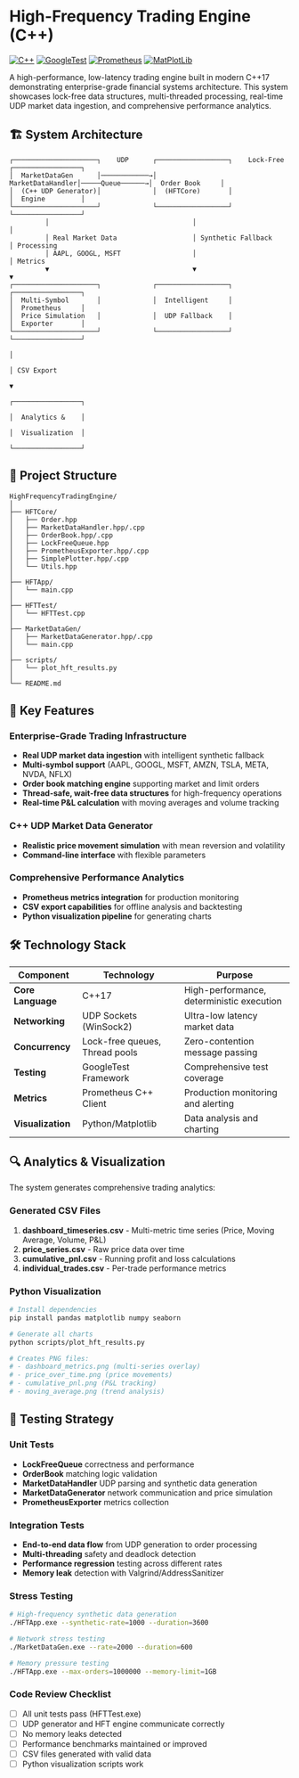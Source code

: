 # High-Frequency Trading Engine (C++)

[![C++](https://img.shields.io/badge/C%2B%2B-17-blue.svg)](https://isocpp.org/)
[![GoogleTest](https://img.shields.io/badge/GoogleTest-Unit%20Testing-yellow.svg)](https://github.com/google/googletest)
[![Prometheus](https://img.shields.io/badge/Prometheus-Metrics-red.svg)](https://prometheus.io/)
[![MatPlotLib](https://img.shields.io/badge/MatPlotLib-Plotting-green.svg)](https://matplotlib.org/)

A high-performance, low-latency trading engine built in modern C++17 demonstrating enterprise-grade financial systems architecture. This system showcases lock-free data structures, multi-threaded processing, real-time UDP market data ingestion, and comprehensive performance analytics.

## 🏗️ System Architecture

```
┌─────────────────────┐    UDP      ┌──────────────────┐    Lock-Free    ┌─────────────────┐
│  MarketDataGen      │────────────→│ MarketDataHandler│─────Queue──────→│  Order Book     │
│  (C++ UDP Generator)│             │  (HFTCore)       │                 │  Engine         │
└─────────────────────┘             └──────────────────┘                 └─────────────────┘
         │                                    │                                    │
         │ Real Market Data                   │ Synthetic Fallback                 │ Processing
         │ AAPL, GOOGL, MSFT                  │                                    │ Metrics
         ▼                                    ▼                                    ▼
┌─────────────────────┐             ┌──────────────────┐                 ┌─────────────────┐
│  Multi-Symbol       │             │  Intelligent     │                 │  Prometheus     │
│  Price Simulation   │             │  UDP Fallback    │                 │  Exporter       │
└─────────────────────┘             └──────────────────┘                 └─────────────────┘
                                                                                  │
                                                                                  │ CSV Export
                                                                                  ▼
                                                                         ┌─────────────────┐
                                                                         │  Analytics &    │
                                                                         │  Visualization  │
                                                                         └─────────────────┘
```

## 📁 Project Structure

```
HighFrequencyTradingEngine/
│
├── HFTCore/                           
│   ├── Order.hpp                      
│   ├── MarketDataHandler.hpp/.cpp     
│   ├── OrderBook.hpp/.cpp             
│   ├── LockFreeQueue.hpp              
│   ├── PrometheusExporter.hpp/.cpp    
│   ├── SimplePlotter.hpp/.cpp         
│   └── Utils.hpp                      
│
├── HFTApp/                            
│   └── main.cpp                      
│
├── HFTTest/                           
│   └── HFTTest.cpp                    
│
├── MarketDataGen/                     
│   ├── MarketDataGenerator.hpp/.cpp   
│   └── main.cpp                      
│
├── scripts/                           
│   └── plot_hft_results.py           
│
└── README.md
```

## 🚀 Key Features

### **Enterprise-Grade Trading Infrastructure**
- **Real UDP market data ingestion** with intelligent synthetic fallback
- **Multi-symbol support** (AAPL, GOOGL, MSFT, AMZN, TSLA, META, NVDA, NFLX)
- **Order book matching engine** supporting market and limit orders
- **Thread-safe, wait-free data structures** for high-frequency operations
- **Real-time P&L calculation** with moving averages and volume tracking

### **C++ UDP Market Data Generator**
- **Realistic price movement simulation** with mean reversion and volatility
- **Command-line interface** with flexible parameters

### **Comprehensive Performance Analytics**
- **Prometheus metrics integration** for production monitoring
- **CSV export capabilities** for offline analysis and backtesting
- **Python visualization pipeline** for generating charts

## 🛠️ Technology Stack

| Component | Technology | Purpose |
|-----------|------------|---------|
| **Core Language** | C++17 | High-performance, deterministic execution |
| **Networking** | UDP Sockets (WinSock2) | Ultra-low latency market data |
| **Concurrency** | Lock-free queues, Thread pools | Zero-contention message passing |
| **Testing** | GoogleTest Framework | Comprehensive test coverage |
| **Metrics** | Prometheus C++ Client | Production monitoring and alerting |
| **Visualization** | Python/Matplotlib | Data analysis and charting |


## 🔍 Analytics & Visualization

The system generates comprehensive trading analytics:

### Generated CSV Files

1. **dashboard_timeseries.csv** - Multi-metric time series (Price, Moving Average, Volume, P&L)
2. **price_series.csv** - Raw price data over time
3. **cumulative_pnl.csv** - Running profit and loss calculations
4. **individual_trades.csv** - Per-trade performance metrics

### Python Visualization

```bash
# Install dependencies
pip install pandas matplotlib numpy seaborn

# Generate all charts
python scripts/plot_hft_results.py

# Creates PNG files:
# - dashboard_metrics.png (multi-series overlay)
# - price_over_time.png (price movements)
# - cumulative_pnl.png (P&L tracking)
# - moving_average.png (trend analysis)
```

## 🧪 Testing Strategy

### Unit Tests
- **LockFreeQueue** correctness and performance
- **OrderBook** matching logic validation  
- **MarketDataHandler** UDP parsing and synthetic data generation
- **MarketDataGenerator** network communication and price simulation
- **PrometheusExporter** metrics collection

### Integration Tests
- **End-to-end data flow** from UDP generation to order processing
- **Multi-threading** safety and deadlock detection
- **Performance regression** testing across different rates
- **Memory leak** detection with Valgrind/AddressSanitizer

### Stress Testing
```bash
# High-frequency synthetic data generation
./HFTApp.exe --synthetic-rate=1000 --duration=3600

# Network stress testing
./MarketDataGen.exe --rate=2000 --duration=600

# Memory pressure testing  
./HFTApp.exe --max-orders=1000000 --memory-limit=1GB
```

### Code Review Checklist

- [ ] All unit tests pass (HFTTest.exe)
- [ ] UDP generator and HFT engine communicate correctly
- [ ] No memory leaks detected
- [ ] Performance benchmarks maintained or improved
- [ ] CSV files generated with valid data
- [ ] Python visualization scripts work
